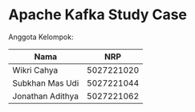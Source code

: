 # Apache Kafka Study Case

Anggota Kelompok:

| Nama                            | NRP        |
| ------------------------------- | ---------- |
| Wikri Cahya                     | 5027221020 |
| Subkhan Mas Udi                 | 5027221044 |
| Jonathan Adithya                | 5027221062 |
